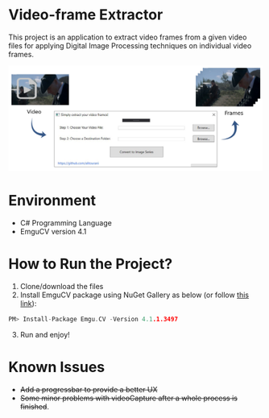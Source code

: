 # Video-frame Extractor
This project is an application to extract video frames from a given video files for applying Digital Image Processing techniques on individual video frames.

![Ali Tourani - Frame Extractor - Sample Output](AliTourani-Frame-Extrator-Github.png "Ali Tourani - Frame Extractor - Sample Output")

# Environment
- C# Programming Language
- EmguCV version 4.1

# How to Run the Project?
1. Clone/download the files
2. Install EmguCV package using NuGet Gallery as below (or follow [this link](https://www.nuget.org/packages/Emgu.CV/4.1.1.3497 "this link")):
```c
PM> Install-Package Emgu.CV -Version 4.1.1.3497
```
3. Run and enjoy!

# Known Issues
- ~~Add a progressbar to provide a better UX~~
- ~~Some minor problems with videoCapture after a whole process is finished~~.
